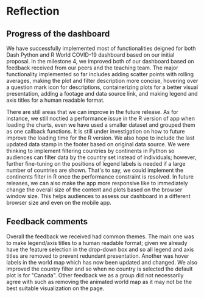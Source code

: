 # Reflection

## Progress of the dashboard

We have successfully implemented most of functionalities deigned for both Dash Python and R World COVID-19 dashboard based on our initial proposal. In the milestone 4, we improved both of our dashboard based on feedback received from our peers and the teaching team. The major functionality implemented so far includes adding scatter points with rolling averages, making the plot and filter description more concise, hovering over a question mark icon for descriptions, containerizing plots for a better visual presentation, adding a footage and data source link, and making legend and axis titles for a human readable format.

There are still areas that we can improve in the future release. As for instance, we still noctied a performance issue in the R version of app when loading the charts, even we have used a smaller dataset and grouped them as one callback functions. It is still under investigation on how to future improve the loading time for the R version. We also hope to include the last updated data stamp in the footer based on original data source. We were thinking to implement filtering countries by continents in Python so audiences can filter data by the country set instead of individuals; however, further fine-tuning on the positions of legend labels is needed if a large number of countries are shown. That's to say, we could implement the continents filter in R once the performance constraint is resolved. In future releases, we can also make the app more responsive like to immediately change the overall size of the content and plots based on the browser window size. This helps audiences to assess our dashboard in a different browser size and even on the mobile app.

## Feedback comments

Overall the feedback we received had common themes. The main one was to make legend/axis titles to a human readable format; given we already have the feature selection in the drop-down box and so all legend and axis titles are removed to prevent redundant presentation. Another was hover labels in the world map which has now been updated and changed. We also improved the country filter and so when no country is selected the default plot is for "Canada". Other feedback we as a group did not necessarily agree with such as removing the animated world map as it may not be the best suitable visualization on the page.
